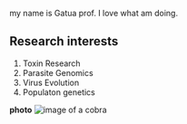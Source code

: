my name is Gatua prof.
I love what am doing.

## Research interests
1. Toxin Research
2. Parasite Genomics 
3. Virus Evolution
4. Populaton genetics

__photo__
![image of a cobra](https://image.shutterstock.com/image-vector/snake-illustration-260nw-353435321.jpg)
